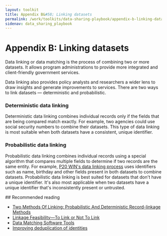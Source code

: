 ```yaml
---
layout: toolkit
title: Appendix B&#58; Linking datasets
permalink: /work/toolkits/data-sharing-playbook/appendix-b-linking-datasets/
sidenav: data_sharing_playbook
---
```


# Appendix B: Linking datasets

Data linking or data matching is the process of combining two or more datasets. It allows program administrations to provide more integrated and client-friendly government services.

Data linking also provides policy analysts and researchers a wider lens to draw insights and generate improvements to services. There are two ways to link datasets &mdash; deterministic and probabilistic.

### Deterministic data linking

Deterministic data linking combines individual records only if the fields that are being compared match exactly. For example, two agencies could use social security numbers to combine their datasets. This type of data linking is most suitable when both datasets have a consistent, unique identifier.

### Probabilistic data linking

Probabilistic data linking combines individual records using a special algorithm that compares multiple fields to determine if two records are the same entity. For example, [P20 WIN's data linking process](https://youtu.be/c6D_8qisXyA) uses identifiers such as name, birthday and other fields present in both datasets to combine datasets. Probabilistic data linking is best suited for datasets that don't have a unique identifier. It's also most applicable when two datasets have a unique identifier that's inconsistently present or untrusted.

<div class="callout--alt" markdown="1">
## Recommended reading

* [Two Methods Of Linking: Probabilistic And Deterministic Record-linkage Methods](https://aspe.hhs.gov/report/studies-welfare-populations-data-collection-and-research-issues/two-methods-linking-probabilistic-and-deterministic-record-linkage-methods)
* [Linkage Feasibility&mdash;To Link or Not To Link](https://www.ncbi.nlm.nih.gov/books/NBK253318/)
* [Data Matching Software Tools](https://github.com/J535D165/data-matching-software)
* [Improving deduplication of identities](http://www.datasciencepublicpolicy.org//wp-content/uploads/2018/11/dedupewhitepaper.pdf)
</div>
